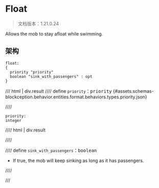 # Float

> 文档版本：1.21.0.24

Allows the mob to stay afloat while swimming.

## 架构

```mcschema
float:
{
  priority "priority"
  boolean "sink_with_passengers" : opt
}

```

/// html | div.result
//// define
`priority`：<samp>priority</samp> {#assets.schemas-blockception.behavior.entities.format.behaviors.types.priority.json}


////

```mcschema
priority:
integer

```

//// html | div.result

////



//// define
`sink_with_passengers`：<samp>boolean</samp>

- If true, the mob will keep sinking as long as it has passengers.


////


///

